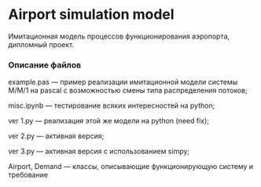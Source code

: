 # Airport simulation model
Имитационная модель процессов функционирования аэропорта, дипломный проект.

### Описание файлов
example.pas — пример реализации имитационной модели системы M/M/1 на pascal с возможностью смены типа распределения потоков;

misc.ipynb — тестирование всяких интересностей на python;

ver 1.py — реализация этой же модели на python (need fix);

ver 2.py — активная версия;

ver 3.py — активная версия с использованием simpy;

Airport, Demand — классы, описывающие функционирующую систему и требование
